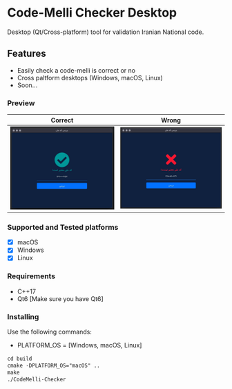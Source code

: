 # Code-Melli Checker Desktop

Desktop (Qt/Cross-platform) tool for validation Iranian National code.

## Features

- Easily check a code-melli is correct or no
- Cross paltform desktops (Windows, macOS, Linux)
- Soon...

### Preview

| Correct        | Wrong          |
| -------------- | -------------- |
| ![](screenshots/success.jpg) | ![](screenshots/error.jpg) |

### Supported and Tested platforms

- [x] macOS
- [x] Windows
- [x] Linux

### Requirements

- C++17
- Qt6 [Make sure you have Qt6]

### Installing

Use the following commands:

- PLATFORM_OS = [Windows, macOS, Linux]

```
cd build
cmake -DPLATFORM_OS="macOS" ..
make
./CodeMelli-Checker
```

